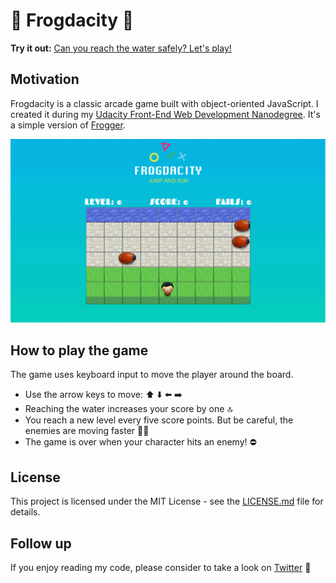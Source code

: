 # 🐸 Frogdacity 🐸
**Try it out:** [Can you reach the water safely? Let's play!](https://lohluc.github.io/frogdacity-game)

## Motivation
Frogdacity is a classic arcade game built with object-oriented JavaScript. I created it during my [Udacity Front-End Web Development Nanodegree](https://de.udacity.com/course/front-end-web-developer-nanodegree--nd001/). It's a simple version of [Frogger](https://en.wikipedia.org/wiki/Frogger).

![Frogdacity Demo Gif](.github/frogdacity.gif)

## How to play the game

The game uses keyboard input to move the player around the board.

- Use the arrow keys to move: ⬆️ ⬇️ ⬅️ ➡️
- Reaching the water increases your score by one 🔝
- You reach a new level every five score points. But be careful, the enemies are moving faster 🐞💨
- The game is over when your character hits an enemy! ⛔️


## License
This project is licensed under the MIT License - see the [LICENSE.md](LICENSE.md) file for details.

## Follow up

If you enjoy reading my code, please consider to take a look on [Twitter](https://twitter.com/luclohr) 🙂

